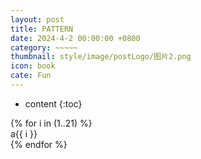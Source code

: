 ```yaml
---
layout: post
title: PATTERN
date: 2024-4-2 00:00:00 +0800
category: ~~~~~
thumbnail: style/image/postLogo/图片2.png
icon: book
cate: Fun
---
```





<!-- <script src="{{ '/style/js/ezoom.js' | prepend: site.baseurl    }}   "></script> -->
<!-- <link rel="stylesheet" href="{{ '/style/css/ezoom.css' | prepend: site.baseurl    }}" /> -->
  <link rel="stylesheet" href="/ZLG/style/css/pat.css">

<style type="text/css">
</style>

<script>
    $(".post-container").css("max-width","1800px")
</script>



* content
{:toc}



<div id="zlg-body" class="zlg-body">
    {% for i in (1..21)   %}
    <div  class="pat_block"> <div  class="pat-title"> a{{ i }} </div>   <div class="bg_pat_a{{ i }}" >  </div>   </div>
    {% endfor %}
</div>







<script >
$("#navigation")[0].innerHTML=""
</script>
